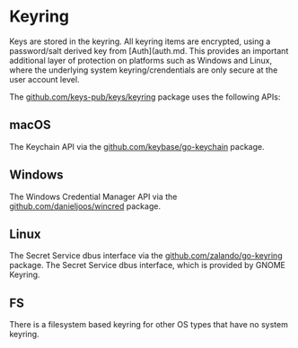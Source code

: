 # Keyring

Keys are stored in the keyring. All keyring items are encrypted, using a password/salt derived key from [Auth](auth.md.
This provides an important additional layer of protection on platforms such as Windows and Linux, where the underlying system keyring/crendentials are only secure at the user account level.

The [github.com/keys-pub/keys/keyring](https://github.com/keys-pub/keys/tree/master/keyring) package uses the following APIs:

## macOS

The Keychain API via the [github.com/keybase/go-keychain](https://github.com/keybase/go-keychain) package.

## Windows

The Windows Credential Manager API via the [github.com/danieljoos/wincred](https://github.com/danieljoos/wincred) package.

## Linux

The Secret Service dbus interface via the [github.com/zalando/go-keyring](github.com/zalando/go-keyring)
package. The Secret Service dbus interface, which is provided by GNOME Keyring.

## FS

There is a filesystem based keyring for other OS types that have no system keyring.
